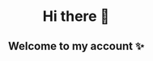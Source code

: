 <h1 align="center">Hi there 👋 </h1>
<h2 align="center"> Welcome to my account ✨</h2>

<!--
**nishatcse25/nishatcse25** is a ✨ _special_ ✨ repository because its `README.md` (this file) appears on your GitHub profile.

Here are some ideas to get you started:

 <h3 align="center">I’m currently working on Web Designing</h3>
 <h3 align="center"> I’m currently learning Python and Backend Development</h3>
- 👯 I’m looking to collaborate on ...
- 🤔 I’m looking for help with ...
- 💬 Ask me about ...
- 📫 How to reach me: ...
- 😄 Pronouns: ...
- ⚡ Fun fact: ...
-->
